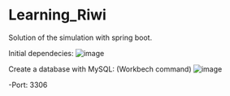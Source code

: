 # Learning_Riwi
Solution of the simulation with spring boot.

Initial dependecies:
![image](https://github.com/AntonyMRuiz/Learning_Riwi/assets/147773928/3564e5b2-bc9a-49ee-a0a7-4b702d124e76)

Create a database with MySQL:
  (Workbech command)
![image](https://github.com/AntonyMRuiz/Learning_Riwi/assets/147773928/847fa196-72f2-4c5c-8d04-2d4955d171c8)

  -Port: 3306
